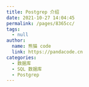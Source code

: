 ```yaml
---
title: Postgrep 介绍
date: 2021-10-27 14:04:45
permalink: /pages/8365cc/
tags: 
  - null
author: 
  name: 熊猫 code
  link: https://pandacode.cn
categories: 
  - 数据库
  - SQL 数据库
  - Postgrep
---
```

